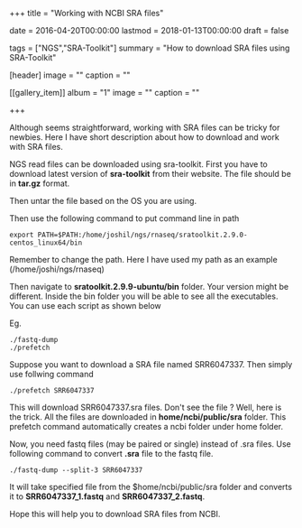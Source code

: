 +++
title = "Working with NCBI SRA files"

date = 2016-04-20T00:00:00
lastmod = 2018-01-13T00:00:00
draft = false

tags = ["NGS","SRA-Toolkit"]
summary = "How to download SRA files using SRA-Toolkit"

[header]
image = ""
caption = ""

[[gallery_item]]
album = "1"
image = ""
caption = ""


+++

Although seems straightforward, working with SRA files can be tricky for newbies. Here I have short description about how to download and work with SRA files. 

NGS read files can be downloaded using sra-toolkit. First you have to download latest version of **sra-toolkit** from their website. The file should be in **tar.gz** format.

Then untar the file based on the OS you are using.

Then use the following command to put command line in path 
```
export PATH=$PATH:/home/joshil/ngs/rnaseq/sratoolkit.2.9.0-centos_linux64/bin
```
Remember to change the path. Here I have used my path  as an example (/home/joshi/ngs/rnaseq)


Then navigate to **sratoolkit.2.9.9-ubuntu/bin** folder. 
Your version might be different. Inside the bin folder you will be able to see all the executables. You can use each script as shown below

Eg.
```
./fastq-dump
./prefetch 
```
Suppose you want to download a SRA file named SRR6047337. Then simply use follwing command
```
./prefetch SRR6047337
```
This will download SRR6047337.sra files. Don't see the file ? Well, here is the trick. All the files are downloaded in **home/ncbi/public/sra** folder. This prefetch command automatically creates a ncbi folder under home folder. 


Now, you need fastq files (may be paired or single) instead of .sra files. Use following command to convert **.sra** file to the fastq file.
```
./fastq-dump --split-3 SRR6047337 
```
It will take specified file from the $home/ncbi/public/sra folder and converts it to **SRR6047337_1.fastq** and **SRR6047337_2.fastq**.

Hope this will help you to download SRA files from NCBI. 



